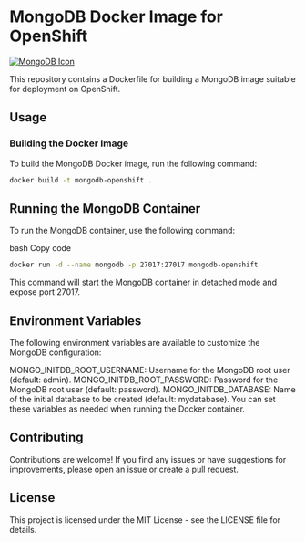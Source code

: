 # MongoDB Docker Image for OpenShift

[![MongoDB Icon](https://webassets.mongodb.com/_com_assets/cms/mongodb_logo1-76twgcu2dm.png)](https://www.mongodb.com/)

This repository contains a Dockerfile for building a MongoDB image suitable for deployment on OpenShift.

## Usage

### Building the Docker Image

To build the MongoDB Docker image, run the following command:

```bash
docker build -t mongodb-openshift .
```

## Running the MongoDB Container
To run the MongoDB container, use the following command:

bash
Copy code
```bash
docker run -d --name mongodb -p 27017:27017 mongodb-openshift
```
This command will start the MongoDB container in detached mode and expose port 27017.

## Environment Variables
The following environment variables are available to customize the MongoDB configuration:

MONGO_INITDB_ROOT_USERNAME: Username for the MongoDB root user (default: admin).
MONGO_INITDB_ROOT_PASSWORD: Password for the MongoDB root user (default: password).
MONGO_INITDB_DATABASE: Name of the initial database to be created (default: mydatabase).
You can set these variables as needed when running the Docker container.

## Contributing
Contributions are welcome! If you find any issues or have suggestions for improvements, please open an issue or create a pull request.

## License
This project is licensed under the MIT License - see the LICENSE file for details.

